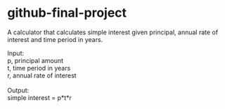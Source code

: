 # github-final-project

A calculator that calculates simple interest given principal, annual rate of interest and time period in years.<br>

Input:<br>
   p, principal amount <br>
   t, time period in years <br>
   r, annual rate of interest <br><br>
Output: <br>
   simple interest = p\*t\*r<br>
